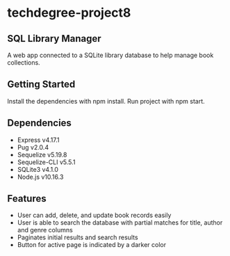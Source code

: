 # techdegree-project8

## SQL Library Manager
A web app connected to a SQLite library database to help manage book collections.

## Getting Started
Install the dependencies with npm install. Run project with npm start.

## Dependencies
- Express v4.17.1
- Pug v2.0.4
- Sequelize v5.19.8
- Sequelize-CLI v5.5.1
- SQLite3 v4.1.0
- Node.js v10.16.3

## Features
- User can add, delete, and update book records easily
- User is able to search the database with partial matches for title, author and genre columns
- Paginates initial results and search results
- Button for active page is indicated by a darker color